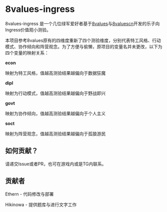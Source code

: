 # 8values-ingress

8values-ingress 是一个几位绿军爱好者基于[8values](https://8values.github.io/)与[8valuescn](https://8valuescn.pages.dev/)开发的乐子向Ingress价值观小测验。

本项目参考8values原有的四维度重新了四个测验维度，分别代表特工风格、行动模式、协作倾向和阵营观念。为了方便与偷懒，原项目的变量名并未更改，以下为四个变量的映射关系：

**econ**

映射为特工风格，值越高测验结果越偏向于数据狂魔

**dipl**

映射为行动模式，值越高测验结果越偏向于野战即兴

**govt**

映射为协作倾向，值越高测验结果越偏向于个人主义

**soct**

映射为阵营观念，值越高测验结果越偏向于孤狼游民

## 如何贡献？

请递交Issue或者PR，也可在游戏内或是TG内联系。

## 贡献者

Ethern - 代码修改与部署

Hikinowa - 提供题库与进行文字工作